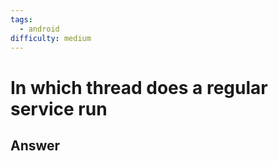 ```yaml
---
tags:
  - android
difficulty: medium
---
```


# In which thread does a regular service run

## Answer

